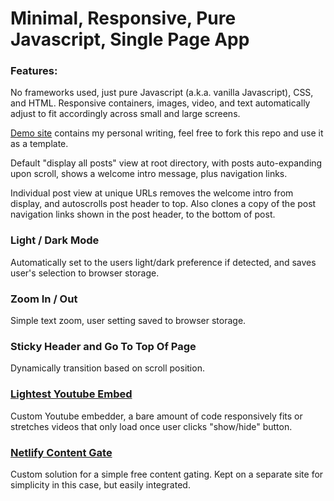 # Minimal, Responsive, Pure Javascript, Single Page App
### Features:
No frameworks used, just pure Javascript (a.k.a. vanilla Javascript), CSS, and HTML. Responsive containers, images, video, and text automatically adjust to fit accordingly across small and large screens.

[Demo site](https://y0.netlify.app/) contains my personal writing, feel free to fork this repo and use it as a template.

Default "display all posts" view at root directory, with posts auto-expanding upon scroll, shows a welcome intro message, plus navigation links.

Individual post view at unique URLs removes the welcome intro from display, and autoscrolls post header to top. Also clones a copy of the post navigation links shown in the post header, to the bottom of post.

### Light / Dark Mode
Automatically set to the users light/dark preference if detected, and saves user's selection to browser storage.

### Zoom In / Out
Simple text zoom, user setting saved to browser storage.

### Sticky Header and Go To Top Of Page
Dynamically transition based on scroll position.

### [Lightest Youtube Embed](https://github.com/i1li/lightest-youtube-embed)
Custom Youtube embedder, a bare amount of code responsively fits or stretches videos that only load once user clicks "show/hide" button.

### [Netlify Content Gate](https://github.com/i1li/netlify-content-gate)
Custom solution for a simple free content gating. Kept on a separate site for simplicity in this case, but easily integrated.
